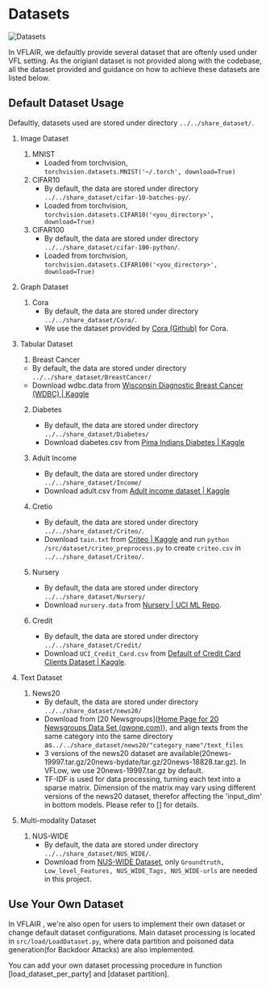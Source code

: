 # Datasets

 ![Datasets](figures/datasets.png)

In VFLAIR, we defaultly provide several dataset that are oftenly used under VFL setting. As the origianl dataset is not provided along with the codebase, all the dataset provided and guidance on how to achieve these datasets are listed below.

## Default Dataset Usage

  Defaultly, datasets used are stored under directory `../../share_dataset/`.

  1. Image Dataset

     1. MNIST
        * Loaded from torchvision, `torchvision.datasets.MNIST('~/.torch', download=True)`
     2. CIFAR10
        * By default, the data are stored under directory `../../share_dataset/cifar-10-batches-py/`.
        * Loaded from torchvision, `torchvision.datasets.CIFAR10('<you_directory>', download=True)`
     3. CIFAR100
        * By default, the data are stored under directory `../../share_dataset/cifar-100-python/`.
        * Loaded from torchvision, `torchvision.datasets.CIFAR100('<you_directory>', download=True)`

  2. Graph Dataset

     1. Cora
        * By default, the data are stored under directory `../../share_dataset/Cora/`.
        * We use the dataset provided by [Cora (Github)](https://github.com/hgh0545/Graph-Fraudster) for Cora.

  3. Tabular Dataset

     1. Breast Cancer

       * By default, the data are stored under directory `../../share_dataset/BreastCancer/`
       * Download wdbc.data from [Wisconsin Diagnostic Breast Cancer (WDBC) | Kaggle](https://www.kaggle.com/datasets/mohaiminul101/wisconsin-diagnostic-breast-cancer-wdbc)

     2. Diabetes
        * By default, the data are stored under directory `../../share_dataset/Diabetes/`
        * Download diabetes.csv from [Pima Indians Diabetes | Kaggle](https://www.kaggle.com/datasets/uciml/pima-indians-diabetes-database)
     3. Adult Income
        * By default, the data are stored under directory `../../share_dataset/Income/`
        * Download adult.csv from [Adult income dataset | Kaggle](https://www.kaggle.com/datasets/wenruliu/adult-income-dataset)
     4. Cretio
         * By default, the data are stored under directory `../../share_dataset/Criteo/`.
         * Download `tain.txt` from [Criteo | Kaggle](https://www.kaggle.com/datasets/mrkmakr/criteo-dataset) and run `python /src/dataset/criteo_preprocess.py` to create `criteo.csv` in `../../share_dataset/Criteo/`.

     5. Nursery
         * By default, the data are stored under directory `../../share_dataset/Nursery/`
         * Download `nursery.data` from [Nursery | UCI ML Repo](http://archive.ics.uci.edu/dataset/76/nursery).

     6. Credit
         * By default, the data are stored under directory `../../share_dataset/Credit/`
         * Download `UCI_Credit_Card.csv` from [Default of Credit Card Clients Dataset | Kaggle](https://www.kaggle.com/datasets/uciml/default-of-credit-card-clients-dataset).

  4. Text Dataset

     1. News20
        * By default, the data are stored under directory `../../share_dataset/news20/`
        * Download from [20 Newsgroups]([Home Page for 20 Newsgroups Data Set (qwone.com)](http://qwone.com/~jason/20Newsgroups/)), and align texts from the same category into the same directory as`../../share_dataset/news20/"category_name"/text_files`
        * 3 versions of the news20 dataset are available(20news-19997.tar.gz/20news-bydate/tar.gz/20news-18828.tar.gz). In VFLow, we use 20news-19997.tar.gz by default.
        * TF-IDF is used for data processing, turning each text into a sparse matrix. Dimension of the matrix may vary using different versions of the news20 dataset, therefor affecting the 'input_dim' in bottom models. Please refer to [] for details. 

  5. Multi-modality Dataset

     1. NUS-WIDE
        * By default, the data are stored under directory `../../share_dataset/NUS_WIDE/`.
        * Download from [NUS-WIDE Dataset](https://lms.comp.nus.edu.sg/wp-content/uploads/2019/research/nuswide/NUS-WIDE.html), only `Groundtruth, Low_level_Features, NUS_WIDE_Tags, NUS_WIDE-urls` are needed in this project.



## Use Your Own Dataset

In VFLAIR , we're also open for users to implement their own dataset or change default dataset configurations. Main dataset processing is located in `src/load/LoadDataset.py`, where data partition and poisoned data generation(for Backdoor Attacks) are also implemented.

You can add your own dataset processing procedure in function [load_dataset_per_party] and [dataset partition].
